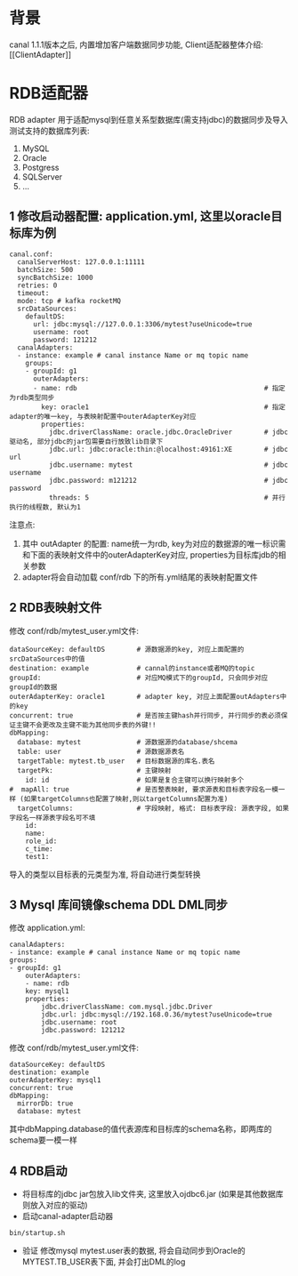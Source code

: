 # 背景

canal 1.1.1版本之后, 内置增加客户端数据同步功能, Client适配器整体介绍: [[ClientAdapter]]

# RDB适配器

RDB adapter 用于适配mysql到任意关系型数据库(需支持jdbc)的数据同步及导入
测试支持的数据库列表:
1. MySQL
2. Oracle
3. Postgress
4. SQLServer
5. ...

## 1 修改启动器配置: application.yml, 这里以oracle目标库为例
```
canal.conf:
  canalServerHost: 127.0.0.1:11111
  batchSize: 500
  syncBatchSize: 1000
  retries: 0
  timeout:
  mode: tcp # kafka rocketMQ
  srcDataSources:
    defaultDS:
      url: jdbc:mysql://127.0.0.1:3306/mytest?useUnicode=true
      username: root
      password: 121212
  canalAdapters:
  - instance: example # canal instance Name or mq topic name
    groups:
    - groupId: g1
      outerAdapters:
      - name: rdb                                               # 指定为rdb类型同步
        key: oracle1                                            # 指定adapter的唯一key, 与表映射配置中outerAdapterKey对应
        properties:
          jdbc.driverClassName: oracle.jdbc.OracleDriver        # jdbc驱动名, 部分jdbc的jar包需要自行放致lib目录下
          jdbc.url: jdbc:oracle:thin:@localhost:49161:XE        # jdbc url
          jdbc.username: mytest                                 # jdbc username
          jdbc.password: m121212                                # jdbc password
          threads: 5                                            # 并行执行的线程数, 默认为1
```
注意点:
1. 其中 outAdapter 的配置: name统一为rdb, key为对应的数据源的唯一标识需和下面的表映射文件中的outerAdapterKey对应, properties为目标库jdb的相关参数
2. adapter将会自动加载 conf/rdb 下的所有.yml结尾的表映射配置文件

## 2 RDB表映射文件

修改 conf/rdb/mytest_user.yml文件:
```
dataSourceKey: defaultDS        # 源数据源的key, 对应上面配置的srcDataSources中的值
destination: example            # cannal的instance或者MQ的topic
groupId:                        # 对应MQ模式下的groupId, 只会同步对应groupId的数据
outerAdapterKey: oracle1        # adapter key, 对应上面配置outAdapters中的key
concurrent: true                # 是否按主键hash并行同步, 并行同步的表必须保证主键不会更改及主键不能为其他同步表的外键!!
dbMapping:
  database: mytest              # 源数据源的database/shcema
  table: user                   # 源数据源表名
  targetTable: mytest.tb_user   # 目标数据源的库名.表名
  targetPk:                     # 主键映射
    id: id                      # 如果是复合主键可以换行映射多个
#  mapAll: true                 # 是否整表映射, 要求源表和目标表字段名一模一样 (如果targetColumns也配置了映射,则以targetColumns配置为准)
  targetColumns:                # 字段映射, 格式: 目标表字段: 源表字段, 如果字段名一样源表字段名可不填
    id:
    name:
    role_id:
    c_time:
    test1: 
```
导入的类型以目标表的元类型为准, 将自动进行类型转换

## 3 Mysql 库间镜像schema DDL DML同步

修改 application.yml:
```
canalAdapters:
- instance: example # canal instance Name or mq topic name
groups:
- groupId: g1
    outerAdapters:
    - name: rdb
    key: mysql1
    properties:
        jdbc.driverClassName: com.mysql.jdbc.Driver
        jdbc.url: jdbc:mysql://192.168.0.36/mytest?useUnicode=true
        jdbc.username: root
        jdbc.password: 121212
```

修改 conf/rdb/mytest_user.yml文件:
```
dataSourceKey: defaultDS
destination: example
outerAdapterKey: mysql1
concurrent: true
dbMapping:
  mirrorDb: true
  database: mytest
```
其中dbMapping.database的值代表源库和目标库的schema名称，即两库的schema要一模一样

## 4 RDB启动

* 将目标库的jdbc jar包放入lib文件夹, 这里放入ojdbc6.jar (如果是其他数据库则放入对应的驱动)
* 启动canal-adapter启动器
```
bin/startup.sh
```
* 验证
修改mysql mytest.user表的数据, 将会自动同步到Oracle的MYTEST.TB_USER表下面, 并会打出DML的log